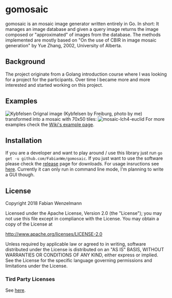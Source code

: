 # gomosaic
gomosaic is an mosaic image generator written entirely in Go. In short: It manages an image database and given a query image returns the image composed or "approximated" of images from the database. The methods implemented are mostly based on "On the use of CBIR in image mosaic generation" by Yue Zhang, 2002, University of Alberta.

## Background
The project originate from a Golang introduction course where I was looking for a project for the participants. Over time I became more and more interested and started working on this project.
## Examples
![Kybfelsen](https://user-images.githubusercontent.com/11533003/46589109-643e8180-caa6-11e8-8997-01b3655487c3.jpg)
Orignal image (Kybfelsen by Freiburg, photo by me) transformed into a mosaic with 70x50 tiles:
![mosaic-lch4-euclid](https://user-images.githubusercontent.com/11533003/46589149-cd25f980-caa6-11e8-9b58-7233ad2b12d4.jpg)
For more examples check the [Wiki's example page](https://github.com/FabianWe/gomosaic/wiki/Examples).

## Installation
If you are a developer and want to play around / use this library just run `go get -u github.com/FabianWe/gomosaic`.
If you just want to use the software please check the [release](https://github.com/FabianWe/gomosaic/releases) page for downloads.
For usage insructions see [here](https://github.com/FabianWe/gomosaic/wiki/Usage). Currently it can only run in command line mode, I'm planning to write a GUI though.

## License
Copyright 2018 Fabian Wenzelmann

Licensed under the Apache License, Version 2.0 (the "License");
you may not use this file except in compliance with the License.
You may obtain a copy of the License at

http://www.apache.org/licenses/LICENSE-2.0

Unless required by applicable law or agreed to in writing, software
distributed under the License is distributed on an "AS IS" BASIS,
WITHOUT WARRANTIES OR CONDITIONS OF ANY KIND, either express or implied.
See the License for the specific language governing permissions and
limitations under the License.
### Tird Party Licenses
See [here](https://github.com/FabianWe/gomosaic/wiki/License).
